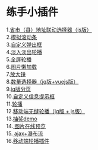 练手小插件
====
1.<a href="https://lvpangpang.github.io/js-pluggs/address/demo1.html">省市（县）地址联动选择器（js版）</a><br/>
2.<a href="https://lvpangpang.github.io/js-pluggs/custom-bar/demo.html">模拟滚动条</a><br/>
3.<a href="https://lvpangpang.github.io/js-pluggs/custom-pop/demo.html">自定义弹出框</a><br/>
4.<a href="https://lvpangpang.github.io/js-pluggs/fade-carousel/demo.html">淡入淡出轮播</a><br/>
5.<a href="https://lvpangpang.github.io/js-pluggs/fullPage/demo.html">全屏轮播</a><br/>
6.<a href="https://lvpangpang.github.io/js-pluggs/img-lazy/demo.html">图片懒加载</a><br/>
7.<a href="https://lvpangpang.github.io/js-pluggs/magnifier/demo.html">放大镜</a><br/>
8.<a href="https://lvpangpang.github.io/js-pluggs/num-control/vue-num.html">数量选择器（jq版+vuejs版）</a><br/>
9.<a href="https://lvpangpang.github.io/js-pluggs/page/demo.html">jq版分页</a><br/>
10.<a href="https://lvpangpang.github.io/js-pluggs/prompt-text/demo.html">自定义信息提示框</a><br/>
11.<a href="https://lvpangpang.github.io/js-pluggs/seamless-carousel/demo.html">轮播</a><br/>
12.<a href="https://lvpangpang.github.io/js-pluggs/sp/main1.html">移动端无缝轮播（jq版 + js版）</a><br/>
13.<a href="https://lvpangpang.github.io/js-pluggs/turntable/demo.html">抽奖demo</a><br/>
14.<a href="https://lvpangpang.github.io/js-pluggs/upload-pictures/demo.html"> 图片在线预览</a><br/>
15.<a href="https://lvpangpang.github.io/js-pluggs/water-fall/demo.html"> ajax+瀑布流</a><br/>
16.<a href="https://lvpangpang.github.io/js-pluggs/mobile%20-carousel/%E7%A7%BB%E5%8A%A8%E7%AB%AF%E8%BD%AE%E6%92%AD%E6%8F%92%E4%BB%B6.html">移动端轮播插件</a><br/>





